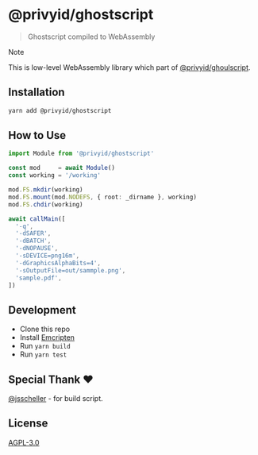 # @privyid/ghostscript
> Ghostscript compiled to WebAssembly

> [!NOTE]
> This is low-level WebAssembly library which part of [@privyid/ghoulscript](https://www.npmjs.com/package/@privyid/ghoulscript).

## Installation

```bash
yarn add @privyid/ghostscript
```

## How to Use

```ts
import Module from '@privyid/ghostscript'

const mod     = await Module()
const working = '/working'

mod.FS.mkdir(working)
mod.FS.mount(mod.NODEFS, { root: _dirname }, working)
mod.FS.chdir(working)

await callMain([
  '-q',
  '-dSAFER',
  '-dBATCH',
  '-dNOPAUSE',
  '-sDEVICE=png16m',
  '-dGraphicsAlphaBits=4',
  '-sOutputFile=out/sammple.png',
  'sample.pdf',
])
```

## Development

- Clone this repo
- Install [Emcripten](https://emscripten.org/docs/getting_started/downloads.html)
- Run `yarn build`
- Run `yarn test`


## Special Thank ❤️

[@jsscheller](https://github.com/jsscheller/ghostscript-wasm) - for build script.

## License

[AGPL-3.0](./LICENSE)
